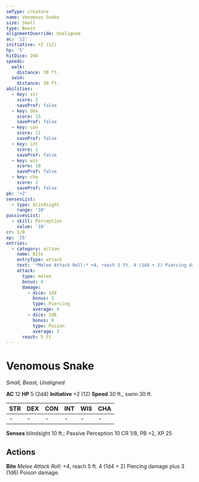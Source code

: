 ```yaml
---
smType: creature
name: Venomous Snake
size: Small
type: Beast
alignmentOverride: Unaligned
ac: '12'
initiative: +2 (12)
hp: '5'
hitDice: 2d4
speeds:
  walk:
    distance: 30 ft.
  swim:
    distance: 30 ft.
abilities:
  - key: str
    score: 2
    saveProf: false
  - key: dex
    score: 15
    saveProf: false
  - key: con
    score: 11
    saveProf: false
  - key: int
    score: 1
    saveProf: false
  - key: wis
    score: 10
    saveProf: false
  - key: cha
    score: 3
    saveProf: false
pb: '+2'
sensesList:
  - type: blindsight
    range: '10'
passivesList:
  - skill: Perception
    value: '10'
cr: 1/8
xp: '25'
entries:
  - category: action
    name: Bite
    entryType: attack
    text: '*Melee Attack Roll:* +4, reach 5 ft. 4 (1d4 + 2) Piercing damage plus 3 (1d6) Poison damage.'
    attack:
      type: melee
      bonus: 4
      damage:
        - dice: 1d4
          bonus: 2
          type: Piercing
          average: 4
        - dice: 1d6
          bonus: 0
          type: Poison
          average: 3
      reach: 5 ft.
---
```


# Venomous Snake
*Small, Beast, Unaligned*

**AC** 12
**HP** 5 (2d4)
**Initiative** +2 (12)
**Speed** 30 ft., swim 30 ft.

| STR | DEX | CON | INT | WIS | CHA |
| --- | --- | --- | --- | --- | --- |
| - | - | - | - | - | - |

**Senses** blindsight 10 ft.; Passive Perception 10
CR 1/8, PB +2, XP 25

## Actions

**Bite**
*Melee Attack Roll:* +4, reach 5 ft. 4 (1d4 + 2) Piercing damage plus 3 (1d6) Poison damage.
